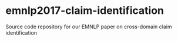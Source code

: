 # emnlp2017-claim-identification
Source code repository for our EMNLP paper on cross-domain claim identification

